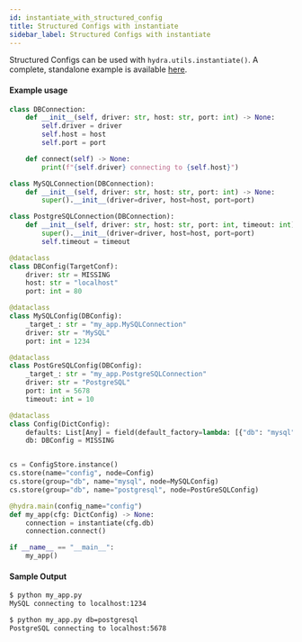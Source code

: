 ```yaml
---
id: instantiate_with_structured_config
title: Structured Configs with instantiate
sidebar_label: Structured Configs with instantiate
---
```


Structured Configs can be used with `hydra.utils.instantiate()`. A complete, standalone example is available [here](https://github.com/facebookresearch/hydra/tree/master/examples/patterns/instantiate/structured_config/my_app.py).

#### Example usage

```python title="my_app.py"
class DBConnection:
    def __init__(self, driver: str, host: str, port: int) -> None:
        self.driver = driver
        self.host = host
        self.port = port

    def connect(self) -> None:
        print(f"{self.driver} connecting to {self.host}")

class MySQLConnection(DBConnection):
    def __init__(self, driver: str, host: str, port: int) -> None:
        super().__init__(driver=driver, host=host, port=port)

class PostgreSQLConnection(DBConnection):
    def __init__(self, driver: str, host: str, port: int, timeout: int) -> None:
        super().__init__(driver=driver, host=host, port=port)
        self.timeout = timeout

@dataclass
class DBConfig(TargetConf):
    driver: str = MISSING
    host: str = "localhost"
    port: int = 80

@dataclass
class MySQLConfig(DBConfig):
    _target_: str = "my_app.MySQLConnection"
    driver: str = "MySQL"
    port: int = 1234

@dataclass
class PostGreSQLConfig(DBConfig):
    _target_: str = "my_app.PostgreSQLConnection"
    driver: str = "PostgreSQL"
    port: int = 5678
    timeout: int = 10

@dataclass
class Config(DictConfig):
    defaults: List[Any] = field(default_factory=lambda: [{"db": "mysql"}])
    db: DBConfig = MISSING


cs = ConfigStore.instance()
cs.store(name="config", node=Config)
cs.store(group="db", name="mysql", node=MySQLConfig)
cs.store(group="db", name="postgresql", node=PostGreSQLConfig)

@hydra.main(config_name="config")
def my_app(cfg: DictConfig) -> None:
    connection = instantiate(cfg.db)
    connection.connect()

if __name__ == "__main__":
    my_app()
```


#### Sample Output

<div className="row">

<div className="col col--6">

```bash
$ python my_app.py
MySQL connecting to localhost:1234
```

</div>

<div className="col col--6">

```bash
$ python my_app.py db=postgresql
PostgreSQL connecting to localhost:5678
```

</div>
</div>